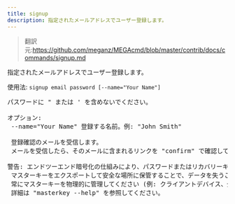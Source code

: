 ```yaml
---
title: signup
description: 指定されたメールアドレスでユーザー登録します。
---
```


>翻訳元:https://github.com/meganz/MEGAcmd/blob/master/contrib/docs/commands/signup.md

指定されたメールアドレスでユーザー登録します。

使用法: `signup email password [--name="Your Name"]`
<pre>
パスワードに " または ' を含めないでください。

オプション:
 --name="Your Name"	登録する名前。例: "John Smith"

 登録確認のメールを受信します。
 メールを受信したら、そのメールに含まれるリンクを "confirm" で確認してください。

警告: エンドツーエンド暗号化の仕組みにより、パスワードまたはリカバリーキー (マスターキー) のバックアップがなければデータにアクセスできません。
 マスターキーをエクスポートして安全な場所に保管することで、データを失うことなく新しいパスワードを設定できます。
 常にマスターキーを物理的に管理してください (例: クライアントデバイス、外部ストレージ、印刷物)。
 詳細は "masterkey --help" を参照してください。
</pre>
